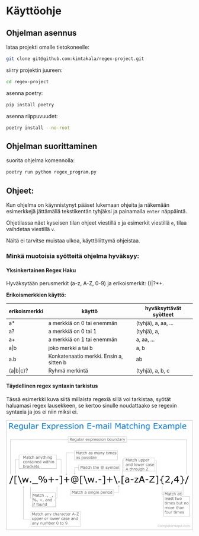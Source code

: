 # Käyttöohje

## Ohjelman asennus

lataa projekti omalle tietokoneelle:

```bash
git clone git@github.com:kimtakala/regex-project.git
```

siirry projektin juureen:

```bash
cd regex-project
```

asenna poetry:

```bash
pip install poetry
```

asenna riippuvuudet:

```bash
poetry install --no-root
```

## Ohjelman suorittaminen

suorita ohjelma komennolla:

```bash
poetry run python regex_program.py
```

## Ohjeet:

Kun ohjelma on käynnistynyt pääset lukemaan ohjeita ja näkemään esimerkkejä jättämällä tekstikentän tyhjäksi ja painamalla `enter` näppäintä.

Ohjetilassa näet kyseisen tilan ohjeet viestillä `o` ja esimerkit viestillä `e`, tilaa vaihdetaa viestillä `v`.

Näitä ei tarvitse muistaa ulkoa, käyttöliittymä ohjeistaa.

### Minkä muotoisia syötteitä ohjelma hyväksyy:

#### Yksinkertainen Regex Haku

Hyväksytään perusmerkit (a-z, A-Z, 0-9) ja erikoismerkit: ()|?\*+.

**Erikoismerkkien käyttö:**

| erikoismerkki | käyttö                                  | hyväksyttävät syötteet |
| ------------- | --------------------------------------- | ---------------------- |
| a\*           | a merkkiä on 0 tai enemmän              | (tyhjä), a, aa, ...    |
| a?            | a merkkiä on 0 tai 1                    | (tyhjä), a,            |
| a+            | a merkkiä on 1 tai enemmän              | a, aa, ...             |
| a\|b          | joko merkki a tai b                     | a, b                   |
| a.b           | Konkatenaatio merkki. Ensin a, sitten b | ab                     |
| (a\|b\|c)?    | Ryhmä merkintä                          | (tyhjä), a, b, c       |

#### Täydellinen regex syntaxin tarkistus

Tässä esimerkki kuva siitä millaista regexiä sillä voi tarkistaa, syötät haluamasi regex lausekkeen, se kertoo sinulle noudattaako se regexin syntaxia ja jos ei niin miksi ei.

![regex example image](https://github.com/kimtakala/regex-project/blob/main/dokumentaatio/kuvat/regular-expression.webp)
